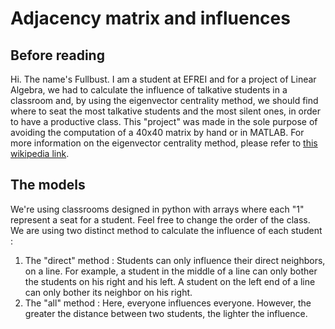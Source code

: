 # Adjacency matrix and influences

## Before reading

Hi. The name's Fullbust. I am a student at EFREI and for a project of Linear Algebra, we had to calculate the influence of talkative students in a classroom and, by using the eigenvector centrality method, we should find where to seat the most talkative students and the most silent ones, in order to have a productive class. This "project" was made in the sole purpose of avoiding the computation of a 40x40 matrix by hand or in MATLAB. For more information on the eigenvector centrality method, please refer to [this wikipedia link](https://en.wikipedia.org/wiki/Eigenvector_centrality).

## The models

We're using classrooms designed in python with arrays where each "1" represent a seat for a student. Feel free to change the order of the class.
We are using two distinct method to calculate the influence of each student :

1. The "direct" method : Students can only influence their direct neighbors, on a line. For example, a student in the middle of a line can only bother the students on his right and his left. A student on the left end of a line can only bother its neighbor on his right.
2. The "all" method : Here, everyone influences everyone. However, the greater the distance between two students, the lighter the influence.
